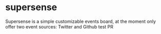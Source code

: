 # supersense
Supersense is a simple customizable events board, at the moment only offer two event sources: Twitter and Github
test PR
